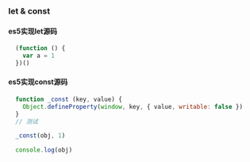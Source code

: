 ### let & const

#### es5实现let源码

```js
  (function () {
    var a = 1
  })()
```

#### es5实现const源码

```js
  function _const (key, value) {
    Object.defineProperty(window, key, { value, writable: false })
  }
  // 测试

  _const(obj, 1)

  console.log(obj)
```